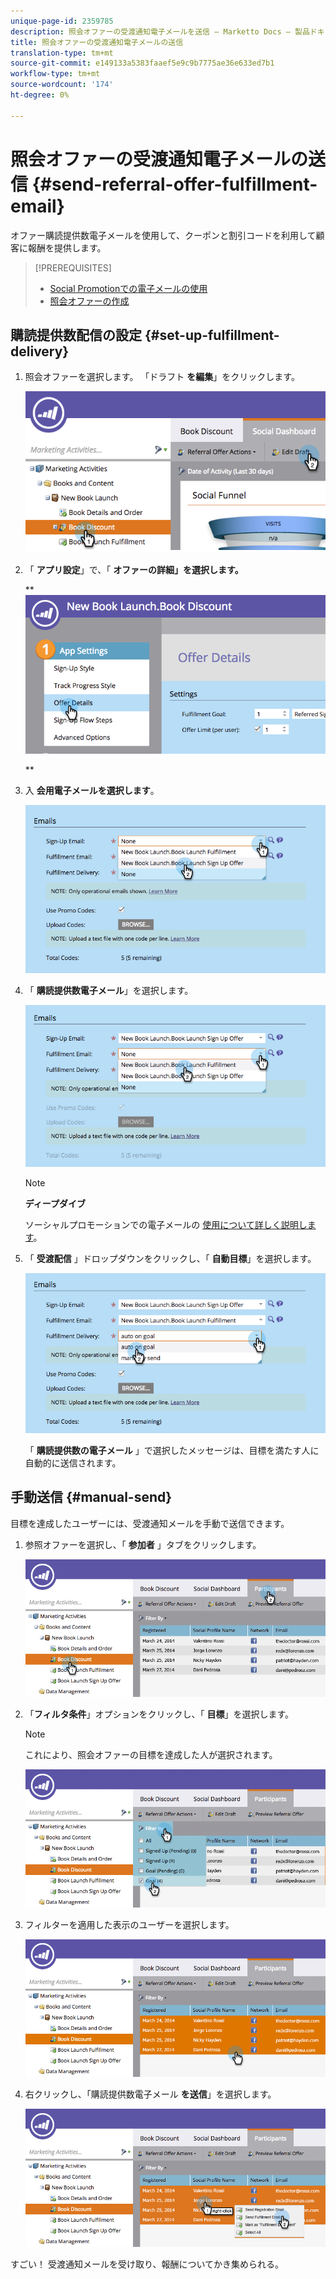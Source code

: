 ```yaml
---
unique-page-id: 2359785
description: 照会オファーの受渡通知電子メールを送信 — Marketto Docs — 製品ドキュメント
title: 照会オファーの受渡通知電子メールの送信
translation-type: tm+mt
source-git-commit: e149133a5383faaef5e9c9b7775ae36e633ed7b1
workflow-type: tm+mt
source-wordcount: '174'
ht-degree: 0%

---
```



# 照会オファーの受渡通知電子メールの送信 {#send-referral-offer-fulfillment-email}

オファー購読提供数電子メールを使用して、クーポンと割引コードを利用して顧客に報酬を提供します。

>[!PREREQUISITES]
>
>* [Social Promotionでの電子メールの使用](../../../../product-docs/demand-generation/social/social-functions/use-emails-in-social-promotions.md)
>* [照会オファーの作成](create-a-referral-offer.md)

>



## 購読提供数配信の設定 {#set-up-fulfillment-delivery}

1. 照会オファーを選択します。 「ドラフト **を編集**」をクリックします。

   ![](assets/image2015-4-20-16-3a3-3a14.png)

1. 「 **アプリ設定**」で、「 **オファーの詳細」を選択します。**

   ** ![](assets/image2015-4-23-12-3a53-3a16.png)

   **

1. 入 **会用電子メールを選択します**。

   ![](assets/image2015-4-23-12-3a58-3a52.png)

1. 「 **購読提供数電子メール**」を選択します。

   ![](assets/image2015-4-23-13-3a4-3a40.png)

   >[!NOTE]
   >
   >**ディープダイブ**
   >
   >
   >ソーシャルプロモーションでの電子メールの [使用について詳しく説明します](../../../../product-docs/demand-generation/social/social-functions/use-emails-in-social-promotions.md)。

1. 「 **受渡配信** 」ドロップダウンをクリックし、「 **自動目標**」を選択します。

   ![](assets/image2015-4-23-13-3a13-3a33.png)

   「 **購読提供数の電子メール** 」で選択したメッセージは、目標を満たす人に自動的に送信されます。

## 手動送信 {#manual-send}

目標を達成したユーザーには、受渡通知メールを手動で送信できます。

1. 参照オファーを選択し、「 **参加者** 」タブをクリックします。

   ![](assets/image2015-4-20-15-3a37-3a14.png)

1. 「**フィルタ条件**」オプションをクリックし、「 **目標**」を選択します。

   >[!NOTE]
   >
   >これにより、照会オファーの目標を達成した人が選択されます。

   ![](assets/image2015-4-20-15-3a59-3a11.png)

1. フィルターを適用した表示のユーザーを選択します。

   ![](assets/2015-04-23-13-08-53.png)

1. 右クリックし、「購読提供数電子メール **を送信**」を選択します。

   ![](assets/2015-04-20-15-54-13.png)

すごい！ 受渡通知メールを受け取り、報酬についてかき集められる。
